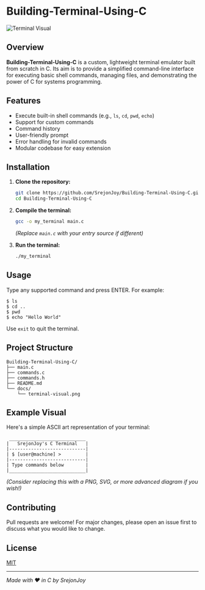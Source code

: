 # Building-Terminal-Using-C

![Terminal Visual](docs/terminal-visual.png)

## Overview

**Building-Terminal-Using-C** is a custom, lightweight terminal emulator built from scratch in C. Its aim is to provide a simplified command-line interface for executing basic shell commands, managing files, and demonstrating the power of C for systems programming.

## Features

- Execute built-in shell commands (e.g., `ls`, `cd`, `pwd`, `echo`)
- Support for custom commands
- Command history
- User-friendly prompt
- Error handling for invalid commands
- Modular codebase for easy extension

## Installation

1. **Clone the repository:**
   ```bash
   git clone https://github.com/SrejonJoy/Building-Terminal-Using-C.git
   cd Building-Terminal-Using-C
   ```
2. **Compile the terminal:**
   ```bash
   gcc -o my_terminal main.c
   ```
   *(Replace `main.c` with your entry source if different)*

3. **Run the terminal:**
   ```bash
   ./my_terminal
   ```

## Usage

Type any supported command and press ENTER. For example:
```
$ ls
$ cd ..
$ pwd
$ echo "Hello World"
```
Use `exit` to quit the terminal.

## Project Structure

```
Building-Terminal-Using-C/
├── main.c
├── commands.c
├── commands.h
├── README.md
└── docs/
    └── terminal-visual.png
```

## Example Visual

Here's a simple ASCII art representation of your terminal:

```
 ____________________________
|   SrejonJoy's C Terminal   |
|----------------------------|
| $ [user@machine] >         |
|----------------------------|
| Type commands below        |
|____________________________|
```

*(Consider replacing this with a PNG, SVG, or more advanced diagram if you wish!)*

## Contributing

Pull requests are welcome! For major changes, please open an issue first to discuss what you would like to change.

## License

[MIT](LICENSE)

---

*Made with ❤️ in C by SrejonJoy*
